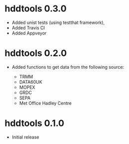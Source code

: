 # hddtools 0.3.0

* Added unist tests (using testthat framework), 
* Added Travis CI
* Added Appveyor

# hddtools 0.2.0

* Added functions to get data from the following source:

  - TRMM
  - DATA60UK
  - MOPEX
  - GRDC
  - SEPA
  - Met Office Hadley Centre

# hddtools 0.1.0

* Initial release
